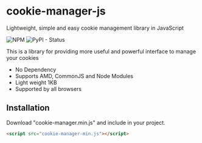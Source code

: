 # cookie-manager-js

Lightweight, simple and easy cookie management library in JavaScript

![NPM](https://img.shields.io/npm/l/express) ![PyPI - Status](https://img.shields.io/pypi/status/Django)

This is a library for providing more useful and powerful interface to manage your cookies
- No Dependency
- Supports AMD, CommonJS and Node Modules
- Light weight 1KB
- Supported by all browsers


## Installation
Download "cookie-manager.min.js" and include in your project.

```html
<script src="cookie-manager-min.js"></script>
```
